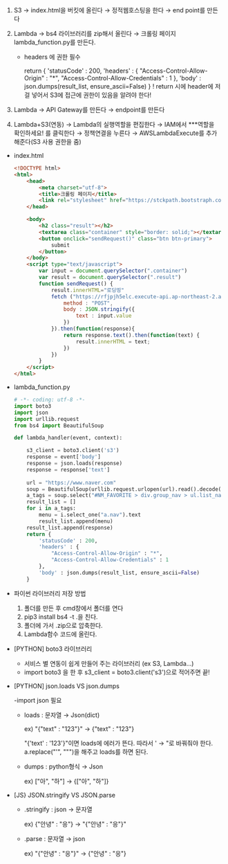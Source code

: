 1. S3 → index.html을 버킷에 올린다 → 정적웹호스팅을 한다 → end point를 만든다 
2. Lambda → bs4 라이브러리를 zip해서 올린다 → 크롤링 페이지 lambda_function.py를 만든다.
    - headers 에 권한 필수

        return {
                'statusCode' : 200,
                'headers' : {
                    "Access-Control-Allow-Origin" : "*",
                    "Access-Control-Allow-Credentials" : 1
                },
                'body' : json.dumps(result_list, ensure_ascii=False)
            }
        ! return 시에 header에 저걸 넣어서 S3에 접근에 권한이 있음을 알려야 한다!

3. Lambda → API Gateway를 만든다 → endpoint를 만든다
4. Lambda+S3(연동) → Lambda의 실행역할을 편집한다 → IAM에서 ***역할을 확인하세요! 를 클릭한다 →  정책연결을 누른다 → AWSLambdaExecute를 추가 해준다(S3 사용 권한을 줌)
- index.html

    ```html
    <!DOCTYPE html>
    <html>
        <head>
            <meta charset="utf-8">
            <title>크롤링 페이지</title>
            <link rel="stylesheet" href="https://stckpath.bootstraph.com/bootstrap/4.2.1/css/bootstrap.min.css">   
        </head>

        <body>
            <h2 class="result"></h2>
            <textarea class="container" style="border: solid;"></textarea>
            <button onclick="sendRequest()" class="btn btn-primary">
                submit
            </button>
        </body>
        <script type="text/javascript">
            var input = document.querySelector(".container")
            var result = document.querySelector(".result")
            function sendRequest() {
                result.innerHTML="로딩띵"
                fetch ("https://rfjpjh5elc.execute-api.ap-northeast-2.amazonaws.com/default/parser_Lamda", {
                    method : "POST", 
                    body : JSON.stringify({
                        text : input.value
                    })
                }).then(function(response){
                    return response.text().then(function(text) {
                        result.innerHTML = text;
                    })
                })
            }
        </script>
    </html>
    ```

- lambda_function.py

    ```python
    # -*- coding: utf-8 -*-
    import boto3
    import json
    import urllib.request
    from bs4 import BeautifulSoup

    def lambda_handler(event, context):

        s3_client = boto3.client('s3')
        response = event['body']
        response = json.loads(response)
        response = response['text']
       
        url = "https://www.naver.com"
        soup = BeautifulSoup(urllib.request.urlopen(url).read().decode('UTF-8'), "html.parser")
        a_tags = soup.select("#NM_FAVORITE > div.group_nav > ul.list_nav.type_fix > li")
        result_list = []
        for i in a_tags:
            menu = i.select_one("a.nav").text
            result_list.append(menu)
        result_list.append(response)
        return {
            'statusCode' : 200,
            'headers' : {
                "Access-Control-Allow-Origin" : "*",
                "Access-Control-Allow-Credentials" : 1
            },
            'body' : json.dumps(result_list, ensure_ascii=False)
        }
    ```

- 파이썬 라이브러리 저장 방법
    1. 폴더를 만든 후 cmd창에서 폴더를 연다
    2. pip3 install bs4 -t .을 친다.
    3. 폴더에 가서 .zip으로 압축한다.
    4. Lambda함수 코드에 올린다.
- [PYTHON] boto3 라이브러리
    - 서비스 별 연동이 쉽게 만들어 주는 라이브러리 (ex S3, Lambda...)
    - import boto3 을 한 후 s3_client = boto3.client('s3')으로 적어주면 끝!
- [PYTHON] json.loads VS json.dumps

    -import json 필요

    - loads : 문자열 → Json(dict)

        ex) "{"text" : "123"}" → {"text" : "123"}

        "{'text' : '123'}"이면 loads에 에러가 뜬다. 
        따라서 ' → "로 바꿔줘야 한다. 
        a.replace("'", "\"")을 해주고 loads를 하면 된다.

    - dumps : python형식 → Json

        ex) ["아", "하"] → {["아", "하"]}

- [JS} JSON.stringify VS JSON.parse
    - .stringify : json → 문자열

        ex) {"안녕" : "응"} → "{"안녕" : "응"}"

    - .parse : 문자열 → json

        ex) "{"안녕" : "응"}" → {"안녕" : "응"}